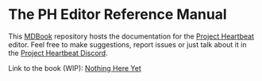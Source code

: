 # The PH Editor Reference Manual

This [MDBook]() repository hosts the documentation for the [Project Heartbeat](https://ph.eirteam.moe/) editor. Feel free to make suggestions, report issues or just talk about it in the [Project Heartbeat Discord](https://discord.gg/project-heartbeat-640872911678341130).

Link to the book (WIP): [Nothing Here Yet]()